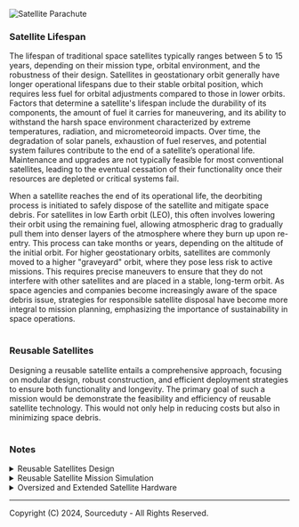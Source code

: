 ![Satellite Parachute](https://github.com/sourceduty/Recycle_Satellites/assets/123030236/1e4865e4-8857-414d-a459-d6dfcb73c55d)

### Satellite Lifespan

The lifespan of traditional space satellites typically ranges between 5 to 15 years, depending on their mission type, orbital environment, and the robustness of their design. Satellites in geostationary orbit generally have longer operational lifespans due to their stable orbital position, which requires less fuel for orbital adjustments compared to those in lower orbits. Factors that determine a satellite's lifespan include the durability of its components, the amount of fuel it carries for maneuvering, and its ability to withstand the harsh space environment characterized by extreme temperatures, radiation, and micrometeoroid impacts. Over time, the degradation of solar panels, exhaustion of fuel reserves, and potential system failures contribute to the end of a satellite’s operational life. Maintenance and upgrades are not typically feasible for most conventional satellites, leading to the eventual cessation of their functionality once their resources are depleted or critical systems fail.

When a satellite reaches the end of its operational life, the deorbiting process is initiated to safely dispose of the satellite and mitigate space debris. For satellites in low Earth orbit (LEO), this often involves lowering their orbit using the remaining fuel, allowing atmospheric drag to gradually pull them into denser layers of the atmosphere where they burn up upon re-entry. This process can take months or years, depending on the altitude of the initial orbit. For higher geostationary orbits, satellites are commonly moved to a higher "graveyard" orbit, where they pose less risk to active missions. This requires precise maneuvers to ensure that they do not interfere with other satellites and are placed in a stable, long-term orbit. As space agencies and companies become increasingly aware of the space debris issue, strategies for responsible satellite disposal have become more integral to mission planning, emphasizing the importance of sustainability in space operations.

#
### Reusable Satellites

Designing a reusable satellite entails a comprehensive approach, focusing on modular design, robust construction, and efficient deployment strategies to ensure both functionality and longevity. The primary goal of such a mission would be demonstrate the feasibility and efficiency of reusable satellite technology. This would not only help in reducing costs but also in minimizing space debris.

#
### Notes

<details><summary>Reusable Satellites Design</summary>
<br>

Designing reusable satellites requires incorporating several specialized components and systems to ensure their longevity, functionality, and safe re-entry when necessary. One critical component in this design is a heat shield, especially for satellites intended to be returned to Earth for refurbishment. The heat shield protects the satellite's sensitive electronics and structural components from the extreme heat generated during re-entry into the Earth's atmosphere. Additionally, the satellite should include advanced propulsion systems such as ion thrusters, which provide efficient and precise maneuverability for orbital adjustments and deorbiting. These systems are essential for extending the operational life of the satellite by allowing it to move between orbits or to a designated safe deorbit path.

Moreover, the satellite's design must emphasize modular construction, where key components such as communication transponders, solar panels, and onboard processors can be easily replaced or upgraded. This modularity not only facilitates on-orbit servicing but also allows for the adaptation of the satellite to new technologies or mission requirements over time. The inclusion of robotic interfaces is also crucial for enabling autonomous or remotely guided repairs and upgrades by robotic missions. These interfaces should be standardized to allow compatibility with future servicing missions, potentially led by different agencies or companies.

Operational flexibility and robustness are also enhanced by the integration of smart systems for self-diagnostics and health management. These systems use sensors and onboard algorithms to continuously monitor the satellite's condition and perform predictive maintenance, thereby preempting failures and optimizing performance. Coupled with AI-driven decision-making tools, these smart systems can dynamically manage the satellite’s resources, adjust operational parameters in real-time, and even handle complex decision-making processes during anomaly resolution. This level of autonomy is particularly important for ensuring the longevity and high operational availability of reusable satellites, making them a viable and cost-effective solution for global utilization.

<br>
</details>

<details><summary>Reusable Satellite Mission Simulation</summary>
<br>

The proposed mission involves launching a reusable satellite into a Sun-synchronous orbit approximately 700 km above Earth, with the primary objective of conducting extensive Earth observation over a period of seven years. This mission aims to collect valuable data on climate change, weather patterns, and land use, supporting various global initiatives in climate science, disaster management, and urban planning. Additionally, the mission serves as a platform to test new space technologies including advanced propulsion systems, high-efficiency solar panels, and next-generation communication systems, particularly focusing on the viability of reusing satellite components.

The satellite design is modular, allowing for easier maintenance and the replacement of components, a crucial feature for reusability. It includes a hybrid propulsion system that combines chemical and electric thrusters, high-capacity lithium-ion batteries for energy storage, and sophisticated payloads like multispectral imagers and atmospheric sensors. The incorporation of high-bandwidth laser communication systems ensures rapid data transfer between the satellite and ground stations.

For the launch, a reusable Falcon 9 rocket is considered suitable due to its proven track record and alignment with the sustainability goals of the mission. The launch from Vandenberg Air Force Base allows the satellite to achieve a polar orbit necessary for consistent global coverage and data collection. During its operation, the satellite will perform routine maneuvers to maintain its orbit and activate various instruments based on scheduled data collection needs. Autonomous systems onboard will manage minor anomalies, while more significant issues will be addressed by ground-based mission control.

As the mission approaches its end, a controlled deorbit maneuver will ensure the satellite re-enters Earth's atmosphere, minimizing space debris. The feasibility of refurbishing and reusing satellite components will also be assessed, potentially allowing parts or the entire satellite to be relaunched in future missions.

The estimated cost of such a mission is broken down as follows:
- Satellite Development and Testing: Approximately $150 million, covering design, construction, and ground testing of the satellite and its systems.
- Launch Services: Around $62 million using a Falcon 9 rocket, which includes costs associated with integration, launch operations, and the use of the launch facility.
- Mission Operations and Data Handling: Estimated at $10 million per year, totaling $70 million over seven years, covering ground station operations, data processing, and personnel.
- Deorbit and Recovery Operations: An additional $15 million to manage the end-of-mission deorbit and potential recovery and refurbishment operations.

In total, the mission is projected to cost approximately $297 million. This investment not only advances scientific understanding and technology testing but also sets a precedent for sustainable practices in satellite missions through the reusability of components. The success of this mission could significantly influence future satellite deployment strategies, enhancing the technological capabilities and economic viability of satellite operations worldwide.

<br>
</details>

<details><summary>Oversized and Extended Satellite Hardware</summary>
<br>

Mission Overview: Extended Reach Satellite Constellation (ERSC)

Objectives:
The ERSC aims to revolutionize satellite communications by deploying fewer but larger satellites capable of providing expansive coverage and enhanced connectivity. This mission will focus on delivering high-capacity communication services to remote and underserved areas globally, reducing the overall number of satellites required and minimizing launch and maintenance costs. Additionally, the mission seeks to foster technological innovations in satellite functionality and user connectivity.

Satellite Design:
The satellites will feature significantly larger dimensions than typical models, enhancing their onboard systems and operational capabilities. Each satellite will carry advanced communication payloads, signal processing hardware, and extended-range antennas, enabling connections to a broader range of ground terminals. Power needs will be met through larger solar arrays and state-of-the-art battery technology. The propulsion system will incorporate efficient ion thrusters for effective station keeping and orbital adjustments.

Launch Configuration:
The larger satellite size and weight necessitate the use of heavy-lift launch vehicles such as SpaceX Falcon Heavy or NASA SLS. Satellites will be placed in a geostationary orbit to maintain consistent positioning relative to the Earth’s surface, optimizing coverage. Launches will be phased, with each carrying multiple units to ensure launch efficiency.

Ground Segment:
Ground operations will be upgraded to include stations equipped with advanced tracking and data processing capabilities to handle the increased data throughput. User terminals will also be developed to capitalize on the satellites' high-throughput capabilities, providing users with faster, more reliable connections.

User Connectivity:
Each satellite in the constellation will cover up to three times the area of traditional communication satellites, significantly decreasing the total number required for comprehensive global coverage. The design supports heightened data rates, facilitating high-definition video streaming, real-time communication, and substantial data transfers across a variety of sectors.

Mission Challenges and Solutions:
The main challenges include managing the increased size and weight of the satellites for launch and overcoming the complexity of designing and manufacturing larger, more complex systems. These issues will be addressed by using appropriate heavy-lift launch vehicles and engaging in partnerships with leading aerospace technology firms. While initial costs will be higher, the reduction in the number of satellites will lead to decreased operational costs over time.

Cost and Time Estimates:
The estimated cost for developing, manufacturing, and launching the first phase of the ERSC is projected to be around $1.5 billion, with each subsequent phase costing approximately $1 billion. The development phase is expected to take about 5 years, with an additional 2 years for manufacturing and testing. The first launch could realistically occur within 8 years from the start of the project.

Conclusion:
The ERSC mission is set to provide a novel approach to satellite communications, using larger satellites to achieve wider coverage with fewer units. This strategy will not only enhance connectivity for users worldwide but also offer a more cost-effective solution for satellite communication, particularly benefiting remote and underserved regions. By leveraging advanced aerospace technologies, the ERSC will pave the way for future innovations in global communications infrastructure.

<br>
</details>

***
Copyright (C) 2024, Sourceduty - All Rights Reserved.
